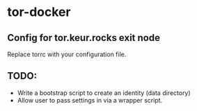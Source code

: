 # tor-docker

## Config for tor.keur.rocks exit node

Replace torrc with your configuration file.

TODO:
----
* Write a bootstrap script to create an identity (data directory)
* Allow user to pass settings in via a wrapper script.
